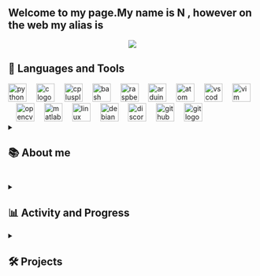 <h2 align="left">Welcome to my page.My name is N , however on the web my alias is   </h2>




 <p align="center">
  <img src="https://github.com/Meg4Byte/Meg4Byte/assets/121357383/351de541-fe65-4f4f-acf3-b661c7df0bd3" >
</p>







## 🔧 Languages and Tools 

<div align="left">
  <img src="https://cdn.simpleicons.org/python/3776AB" height="37" alt="python logo"  />
  <img width="12" />
  <img src="https://cdn.simpleicons.org/c/A8B9CC" height="37" alt="c logo"  />
  <img width="12" />
  <img src="https://cdn.simpleicons.org/c++/00599C" height="37" alt="cplusplus logo"  />
  <img width="12" />
  <img src="https://skillicons.dev/icons?i=bash" height="37" alt="bash logo"  />
  <img width="12" />
  <img src="https://cdn.simpleicons.org/raspberrypi/A22846" height="37" alt="raspberrypi logo"  />
  <img width="12" />
  <img src="https://cdn.simpleicons.org/arduino/00979D" height="37" alt="arduino logo"  />
  <img width="12" />
  <img src="https://cdn.jsdelivr.net/gh/devicons/devicon/icons/atom/atom-original.svg" height="37" alt="atom logo"  />
  <img width="12" />
  <img src="https://cdn.simpleicons.org/visualstudiocode/007ACC" height="37" alt="vscode logo"  />
  <img width="12" />
  <img src="https://cdn.simpleicons.org/vim/019733" height="37" alt="vim logo"  />
  <img width="12" />
  <img src="https://cdn.jsdelivr.net/gh/devicons/devicon/icons/opencv/opencv-original.svg" height="37" alt="opencv logo"  />
  <img width="12" />
  <img src="https://cdn.jsdelivr.net/gh/devicons/devicon/icons/matlab/matlab-original.svg" height="37" alt="matlab logo"  />
  <img width="12" />
  <img src="https://cdn.simpleicons.org/linux/FCC624" height="37" alt="linux logo"  />
  <img width="12" />
  <img src="https://cdn.simpleicons.org/debian/A81D33" height="37" alt="debian logo"  />
  <img width="12" />
  <img src="https://skillicons.dev/icons?i=discord" height="37" alt="discord logo"  />
  <img width="12" />
  <img src="https://skillicons.dev/icons?i=github" height="37" alt="github logo"  />
  <img width="12" />
  <img src="https://cdn.simpleicons.org/git/F05032" height="37" alt="git logo"  />
</div>


<details> 

  <summary><h2>📚 About me </h2></summary>
My name is N. I'm an electrical engineer, mathematician, technology enthusiast, and passionate coder with a deep love for literature, art, and music. 
In my free time, I pursue origami and digital art, finding joy in creative expression. I also enjoy spending time in nature, taking long walks, and cycling, which refreshes and inspires me. 
Throughout my electronics studies, I've explored various programming languages, from low-level assembly and C to high-level Python. Recently, my focus has shifted towards software projects and excelling at Data Structures and Algorithms (DSA). I am deeply committed to my work and engage in multiple projects, spanning hardware and software, both analog and digital. 
Looking forward, I am also eager to continue my academic journey with master's studies after obtaining my bachelor's degree.

  <!-- https://github.com/jamesgeorge007/github-activity-readme -->
  <!--START_SECTION:activity-->


<!--END_SECTION:activity-->

</details>

###


<details> 
  <summary><h2>📊 Activity and Progress</h2></summary>

  <h3>🔥 Streak Stats</h3>

  <!-- GitHub Readme Streak Stats - https://github.com/DenverCoder1/github-readme-streak-stats -->
  <p align="center">
    <a href="https://github.com/DenverCoder1/github-readme-streak-stats">
      <!-- Use https://streak-stats.demolab.com or self-host with your own Vercel app - visit https://git.io/streak-stats for instructions -->
      <img title="🔥 Get streak stats for your profile at git.io/streak-stats" alt="Meg4Byte's streak" src="https://github-readme-streak-stats-9m8ugfa77-denvercoder1.vercel.app/?user=Meg4Byte&theme=monokai-metallian&hide_border=true"/>
    </a>
    <p>🔥 Get streak stats for your profile at <a href="https://git.io/streak-stats">git.io/streak-stats</a></p>
  </p>

  <h3>💻 GitHub Profile Stats</h3>

  <!-- https://github.com/anuraghazra/github-readme-stats -->

  <a href="https://github.com/anuraghazra/github-readme-stats"><img alt="Meg4Byte's Github Stats" src="https://denvercoder1-github-readme-stats.vercel.app/api/?username=Meg4Byte&show_icons=true&include_all_commits=true&count_private=true&theme=react&hide_border=true&bg_color=1F222E&title_color=F85D7F&icon_color=F8D866" height="192px"/></a>
  <a href="https://github.com/anuraghazra/github-readme-stats"><img alt="Meg4Byte's Top Languages" src="https://denvercoder1-github-readme-stats.vercel.app/api/top-langs/?username=Meg4Byte&langs_count=8&layout=compact&theme=react&hide_border=true&bg_color=1F222E&title_color=F85D7F&icon_color=F8D866&hide=Jupyter%20Notebook,Roff" height="192px"/></a>
  <br/>

  <b>Note:</b> Top languages is only a metric of the languages my public code consists of and doesn't reflect experience or skill level.

  <h3>🧮 LeetCode Stats</h3>

  <!-- LeetCode Stats -->
  <p align="center">
    <img alt="Meg4Byte's LeetCode Stats" src="https://leetcard.jacoblin.cool/Meg4Byte?ext=heatmap"/>
  </p>

  <b>Note:</b> While it is good to have problem-solving skills and apply data structures and algorithms to solve problems on LeetCode, it is also worth doing as many projects as you can.
  
  <!-- https://github.com/jamesgeorge007/github-activity-readme -->
  <!--START_SECTION:activity-->
  <!--END_SECTION:activity-->

</details>

<details> 
  <summary><h2>🛠️ Projects</h2></summary>

  <!--
  ### Recent Projects

  1. **Project Name 1**
     - Description: Brief description of the project.
     - Link: [Repository](https://github.com/your-username/project-1) / [Live Demo](https://example.com)

  2. Raspberry Pi Tank
     - Description: Brief description of the project.
     - Link: [Repository](https://github.com/Meg4Byte/Rasp-Pi-Tank.git) 

  3. **Project Name 3**
     - Description: Brief description of the project.
     - Link: [Repository](https://github.com/your-username/project-3) / [Live Demo](https://example.com)
  -->
  ### Top Projects

  1. Ball Balancing on a Beam 
     - Description: Goal of the project is to balance a ball on a beam using PID regulator 
     - Link: [Repository](https://github.com/Meg4Byte/Ball-Balancing-Seesaw.git) 

  2. Raspberry Pi Tank 
     - Description: Wifi/Bluetooth controlled tank implemented with raspberry pi 
     - Link: [Repository](https://github.com/Meg4Byte/Rasp-Pi-Tank.git)
    
  2. **Top Project 2**
     - Description: Detailed description of the project and its significance.
     - Link: [Repository](https://github.com/your-username/top-project-2) / [Live Demo](https://example.com)

  ### Projects I Am Working On

  1. Inverted Pendulum  
     - Description: Controlling inverted pendulum in the upright position   
     - Link: [Repository](https://github.com/Meg4Byte/Inverted-Pendulum.git) 

  2. Ball on a Plane 
     - Description: Balancing a ball on a plane , uisng raspberry pi , openCV and Kalman filter.
     - Link: [Repository](https://github.com/Meg4Byte/Ball-on-a-Plane)  

  3. Car System with FreeRTOS
     - Description: Controlling opening and closing of the windows in a car depending on the velocity of the vehicle.
     - Link: [Repository](https://github.com/Meg4Byte/Autoelektronika) 

</details>





